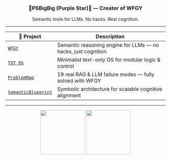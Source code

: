 <h3 align="center"> 🌟PSBigBig (Purple Star)🌟 — Creator of WFGY</h3>
<p align="center">Semantic tools for LLMs. No hacks. Real cognition.</p>

---

<div align="center">

| 🌟 Project | Description |
|-----------|-------------|
| [`WFGY`](https://github.com/onestardao/WFGY) | Semantic reasoning engine for LLMs — no hacks, just cognition |
| [`TXT OS`](https://github.com/onestardao/WFGY/blob/main/OS/README.md) | Minimalist text-only OS for modular logic & control |
| [`ProblemMap`](https://github.com/onestardao/WFGY/blob/main/ProblemMap/README.md) | 19 real RAG & LLM failure modes — fully solved with WFGY |
| [`SemanticBlueprint`](https://github.com/onestardao/WFGY/blob/main/SemanticBlueprint/README.md) | Symbolic architecture for scalable cognitive alignment |

</div>


---

<p align="center">
  <img src="https://github-readme-stats.vercel.app/api?username=onestardao&show_icons=true&theme=tokyonight&count_private=true" height="140" />
  <img src="https://github-readme-streak-stats.herokuapp.com/?user=onestardao&theme=tokyonight" height="140"/>
</p>


